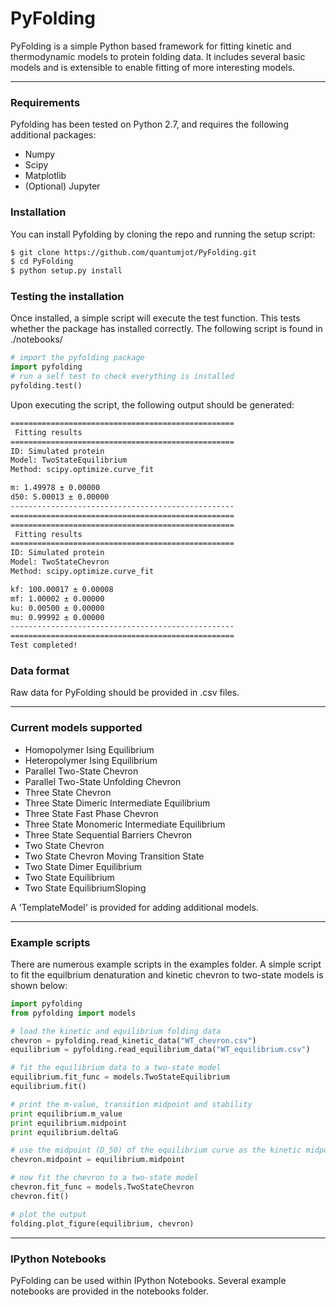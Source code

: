 # PyFolding


PyFolding is a simple Python based framework for fitting kinetic and thermodynamic models to 
protein folding data.  It includes several basic models and is extensible to enable fitting
of more interesting models.

---

### Requirements

Pyfolding has been tested on Python 2.7, and requires the following additional packages:
+ Numpy
+ Scipy
+ Matplotlib
+ (Optional) Jupyter

### Installation

You can install Pyfolding by cloning the repo and running the setup script:
```sh
$ git clone https://github.com/quantumjot/PyFolding.git
$ cd PyFolding
$ python setup.py install
```

### Testing the installation

Once installed, a simple script will execute the test function. This tests
whether the package has installed correctly.  The following script is found in ./notebooks/

```python
# import the pyfolding package
import pyfolding
# run a self test to check everything is installed
pyfolding.test()
```

Upon executing the script, the following output should be generated:

```sh
==================================================
 Fitting results 
==================================================
ID: Simulated protein
Model: TwoStateEquilibrium
Method: scipy.optimize.curve_fit 

m: 1.49978 ± 0.00000
d50: 5.00013 ± 0.00000
--------------------------------------------------
==================================================
==================================================
 Fitting results 
==================================================
ID: Simulated protein
Model: TwoStateChevron
Method: scipy.optimize.curve_fit 

kf: 100.00017 ± 0.00008
mf: 1.00002 ± 0.00000
ku: 0.00500 ± 0.00000
mu: 0.99992 ± 0.00000
--------------------------------------------------
==================================================
Test completed!
```

### Data format

Raw data for PyFolding should be provided in .csv files.

---

### Current models supported

+ Homopolymer Ising Equilibrium
+ Heteropolymer Ising Equilibrium
+ Parallel Two-State Chevron
+ Parallel Two-State Unfolding Chevron
+ Three State Chevron
+ Three State Dimeric Intermediate Equilibrium
+ Three State Fast Phase Chevron
+ Three State Monomeric Intermediate Equilibrium
+ Three State Sequential Barriers Chevron
+ Two State Chevron
+ Two State Chevron Moving Transition State
+ Two State Dimer Equilibrium
+ Two State Equilibrium
+ Two State EquilibriumSloping

A 'TemplateModel' is provided for adding additional models.

---
### Example scripts

There are numerous example scripts in the examples folder. A simple script to
fit the equilbrium denaturation and kinetic chevron to two-state models is 
shown below:

```python
import pyfolding
from pyfolding import models

# load the kinetic and equilibrium folding data
chevron = pyfolding.read_kinetic_data("WT_chevron.csv")
equilibrium = pyfolding.read_equilibrium_data("WT_equilibrium.csv")

# fit the equilibrium data to a two-state model
equilibrium.fit_func = models.TwoStateEquilibrium
equilibrium.fit()

# print the m-value, transition midpoint and stability
print equilibrium.m_value
print equilibrium.midpoint
print equilibrium.deltaG

# use the midpoint (D_50) of the equilibrium curve as the kinetic midpoint
chevron.midpoint = equilibrium.midpoint

# now fit the chevron to a two-state model
chevron.fit_func = models.TwoStateChevron
chevron.fit()

# plot the output
folding.plot_figure(equilibrium, chevron)
```

---
### IPython Notebooks

PyFolding can be used within IPython Notebooks. Several example notebooks are provided in the notebooks folder.